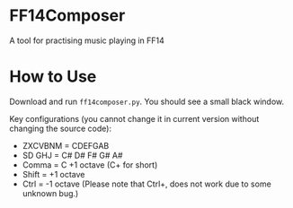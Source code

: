 # FF14Composer
A tool for practising music playing in FF14

# How to Use
Download and run `ff14composer.py`. You should see a small black window.

Key configurations (you cannot change it in current version without changing the source code):
* ZXCVBNM = CDEFGAB
* SD GHJ = C# D# F# G# A#
* Comma = C +1 octave (C+ for short)
* Shift = +1 octave
* Ctrl = -1 octave
(Please note that Ctrl+, does not work due to some unknown bug.)
